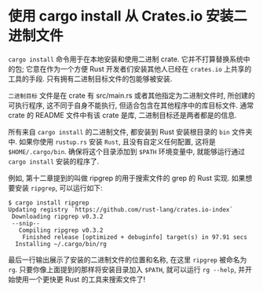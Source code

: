 # 使用 cargo install 从 Crates.io 安装二进制文件

`cargo install` 命令用于在本地安装和使用二进制 crate. 它并不打算替换系统中的包;
它意在作为一个方便 Rust 开发者们安装其他人已经在 `crates.io` 上共享的工具的手段.
只有拥有二进制目标文件的包能够被安装.

`二进制目标` 文件是在 crate 有 src/main.rs 或者其他指定为二进制文件时, 所创建的可执行程序,
这不同于自身不能执行, 但适合包含在其他程序中的库目标文件.
通常 crate 的 README 文件中有该 crate 是库, 二进制目标还是两者都是的信息.

所有来自 `cargo install` 的二进制文件, 都安装到 Rust 安装根目录的 `bin` 文件夹中.
如果你使用 `rustup.rs` 安装 `Rust`, 且没有自定义任何配置, 这将是 `$HOME/.cargo/bin`.
确保将这个目录添加到 `$PATH` 环境变量中, 就能够运行通过 `cargo install` 安装的程序了.

例如, 第十二章提到的叫做 ripgrep 的用于搜索文件的 grep 的 Rust 实现.
如果想要安装 `ripgrep`, 可以运行如下:

```log
$ cargo install ripgrep
Updating registry `https://github.com/rust-lang/crates.io-index`
 Downloading ripgrep v0.3.2
 --snip--
   Compiling ripgrep v0.3.2
    Finished release [optimized + debuginfo] target(s) in 97.91 secs
  Installing ~/.cargo/bin/rg
```

最后一行输出展示了安装的二进制文件的位置和名称, 在这里 `ripgrep` 被命名为 `rg`.
只要你像上面提到的那样将安装目录加入 `$PATH`,
就可以运行 `rg --help`, 并开始使用一个更快更 Rust 的工具来搜索文件了!
